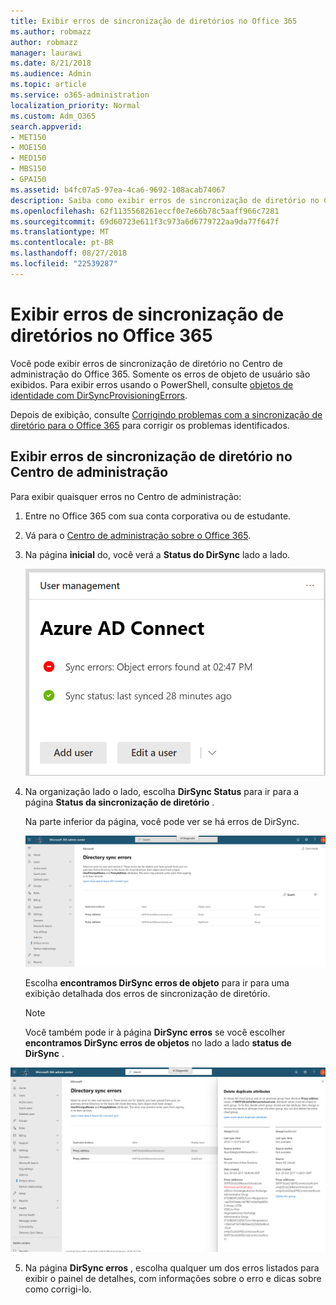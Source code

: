 ```yaml
---
title: Exibir erros de sincronização de diretórios no Office 365
ms.author: robmazz
author: robmazz
manager: laurawi
ms.date: 8/21/2018
ms.audience: Admin
ms.topic: article
ms.service: o365-administration
localization_priority: Normal
ms.custom: Adm_O365
search.appverid:
- MET150
- MOE150
- MED150
- MBS150
- GPA150
ms.assetid: b4fc07a5-97ea-4ca6-9692-108acab74067
description: Saiba como exibir erros de sincronização de diretório no Centro de administração do Office 365.
ms.openlocfilehash: 62f1135568261eccf0e7e66b78c5aaff966c7281
ms.sourcegitcommit: 69d60723e611f3c973a6d6779722aa9da77f647f
ms.translationtype: MT
ms.contentlocale: pt-BR
ms.lasthandoff: 08/27/2018
ms.locfileid: "22539287"
---
```

# <a name="view-directory-synchronization-errors-in-office-365"></a>Exibir erros de sincronização de diretórios no Office 365

Você pode exibir erros de sincronização de diretório no Centro de administração do Office 365. Somente os erros de objeto de usuário são exibidos. Para exibir erros usando o PowerShell, consulte [objetos de identidade com DirSyncProvisioningErrors](https://go.microsoft.com/fwlink/p/?LinkId=798300).

Depois de exibição, consulte [Corrigindo problemas com a sincronização de diretório para o Office 365](fix-problems-with-directory-synchronization.md) para corrigir os problemas identificados.
  
## <a name="view-directory-synchronization-errors-in-the-admin-center"></a>Exibir erros de sincronização de diretório no Centro de administração

Para exibir quaisquer erros no Centro de administração:
  
1. Entre no Office 365 com sua conta corporativa ou de estudante. 
    
2. Vá para o [Centro de administração sobre o Office 365](https://support.office.com/article/758befc4-0888-4009-9f14-0d147402fd23).
    
3. Na página **inicial** do, você verá a **Status do DirSync** lado a lado. 
    
    ![O Status de DirSync lado a lado no modo de visualização admin center](media/060006e9-de61-49d5-8979-e77cda198e71.png)
  
4. Na organização lado o lado, escolha **DirSync Status** para ir para a página **Status da sincronização de diretório** . 
    
    Na parte inferior da página, você pode ver se há erros de DirSync.
    
    ![Na página Status da sincronização de diretório, você pode ver se há erros de objeto do DirSync](media/882094a3-80d3-4aae-b90b-78b27047974c.png)
  
    Escolha **encontramos DirSync erros de objeto** para ir para uma exibição detalhada dos erros de sincronização de diretório. 
    
    > [!NOTE]
    > Você também pode ir à página **DirSync erros** se você escolher **encontramos DirSync erros de objetos** no lado a lado **status de DirSync** . 
  
![Página de erros de DirSync](media/a6e302d4-6be7-4e3a-b4b5-81c5a2c02952.png)
  
5. Na página **DirSync erros** , escolha qualquer um dos erros listados para exibir o painel de detalhes, com informações sobre o erro e dicas sobre como corrigi-lo. 
